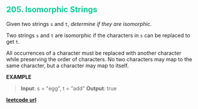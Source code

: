 <h2 style="color:#0C9;">205. Isomorphic Strings</h2>

Given two strings `s` and `t`, _determine if they are isomorphic_.

Two strings `s` and `t` are isomorphic if the characters in `s` can be replaced to get `t`.

All occurrences of a character must be replaced with another character while preserving the order of characters. No two characters may map to the same character, but a character may map to itself.

**EXAMPLE**
>**Input**: s = "egg", t = "add"
**Output**: true

**[leetcode url](https://leetcode.com/problems/isomorphic-strings/description/)**
